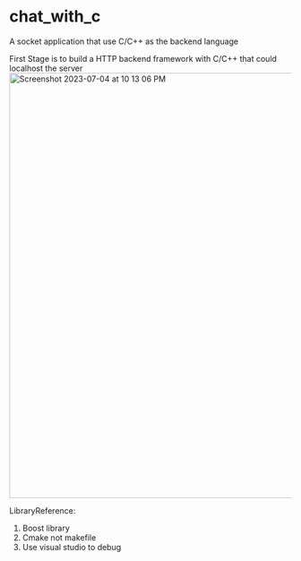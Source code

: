 # chat_with_c
A socket application that use C/C++ as the backend language

First Stage is to build a HTTP backend framework with C/C++ that could localhost the server 
<img width="759" alt="Screenshot 2023-07-04 at 10 13 06 PM" src="https://github.com/JasonAlbertNewton/chat_with_c/assets/126969936/ab230527-0140-4c71-95dd-bb616d67f7cf">

LibraryReference:
1. Boost library
2. Cmake not makefile
3. Use visual studio to debug 
